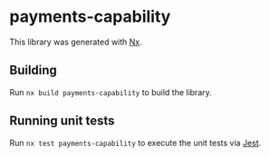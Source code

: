 # payments-capability

This library was generated with [Nx](https://nx.dev).

## Building

Run `nx build payments-capability` to build the library.

## Running unit tests

Run `nx test payments-capability` to execute the unit tests via [Jest](https://jestjs.io).
